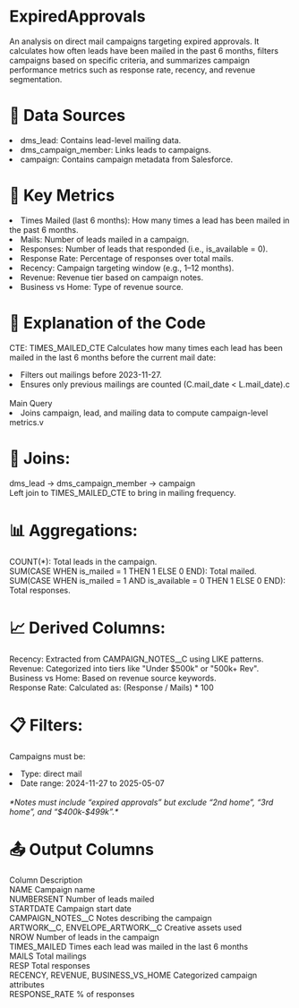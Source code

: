 # ExpiredApprovals
An analysis on direct mail campaigns targeting expired approvals. It calculates how often leads have been mailed in the past 6 months, filters campaigns based on specific criteria, and summarizes campaign performance metrics such as response rate, recency, and revenue segmentation.

# 📂 Data Sources
<li> dms_lead: Contains lead-level mailing data. </li>
<li>dms_campaign_member: Links leads to campaigns.</li>
<li>campaign: Contains campaign metadata from Salesforce.</li>

# 🧮 Key Metrics
<li>Times Mailed (last 6 months): How many times a lead has been mailed in the past 6 months.</li>
<li>Mails: Number of leads mailed in a campaign.</li>
<li>Responses: Number of leads that responded (i.e., is_available = 0).</li>
<li>Response Rate: Percentage of responses over total mails.</li>
<li>Recency: Campaign targeting window (e.g., 1–12 months).</li>
<li>Revenue: Revenue tier based on campaign notes.</li>
<li>Business vs Home: Type of revenue source.</li>
  
# 🧠 Explanation of the Code
CTE: TIMES_MAILED_CTE Calculates how many times each lead has been mailed in the last 6 months before the current mail date:
   <li> Filters out mailings before 2023-11-27.</li>
   <li> Ensures only previous mailings are counted (C.mail_date < L.mail_date).c</li><br>
Main Query
<li>Joins campaign, lead, and mailing data to compute campaign-level metrics.v

# 🔗 Joins:
dms_lead → dms_campaign_member → campaign<br>
Left join to TIMES_MAILED_CTE to bring in mailing frequency.

# 📊 Aggregations:
COUNT(*): Total leads in the campaign.<br>
SUM(CASE WHEN is_mailed = 1 THEN 1 ELSE 0 END): Total mailed.<br>
SUM(CASE WHEN is_mailed = 1 AND is_available = 0 THEN 1 ELSE 0 END): Total responses.

# 📈 Derived Columns:
Recency: Extracted from CAMPAIGN_NOTES__C using LIKE patterns.<br>
Revenue: Categorized into tiers like "Under $500k" or "500k+ Rev".<br>
Business vs Home: Based on revenue source keywords.<br>
Response Rate: Calculated as: (Response / Mails) * 100

# 📋 Filters:
Campaigns must be:
<li>Type: direct mail</li>
<li>Date range: 2024-11-27 to 2025-05-07</li><br>
<em>*Notes must include “expired approvals” but exclude “2nd home”, “3rd home”, and “$400k-$499k”.*</em>

# 📤 Output Columns
Column	Description<br>
NAME	Campaign name<br>
NUMBERSENT	Number of leads mailed<br>
STARTDATE	Campaign start date<br>
CAMPAIGN_NOTES__C	Notes describing the campaign<br>
ARTWORK__C, ENVELOPE_ARTWORK__C	Creative assets used<br>
NROW	Number of leads in the campaign<br>
TIMES_MAILED	Times each lead was mailed in the last 6 months<br>
MAILS	Total mailings<br>
RESP	Total responses<br>
RECENCY, REVENUE, BUSINESS_VS_HOME	Categorized campaign attributes<br>
RESPONSE_RATE	% of responses


